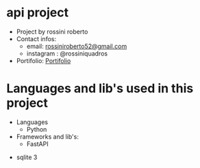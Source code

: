 # api project

 - Project by rossini roberto
 - Contact infos:
    * email: rossiniroberto52@gmail.com
    * instagram : @rossiniquadros
 - Portifolio: [Portifolio](https://my-port-nu.vercel.app)

# Languages and lib's used in this project
  * Languages
    - Python
  * Frameworks and lib's:
    - FastAPI
  - sqlite 3